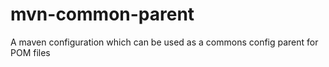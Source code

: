 # mvn-common-parent
A maven configuration which can be used as a commons config parent for POM files
